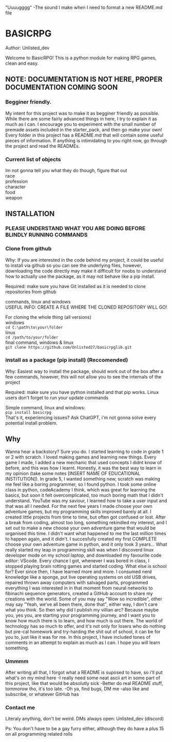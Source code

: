 "Uuuugggg" -The sound I make when I need to format a new README.md file

# BASICRPG
Author: Unlisted_dev

Welcome to BasicRPG!
This is a python module for making RPG games, clean and easy.

## NOTE: DOCUMENTATION IS NOT HERE, PROPER DOCUMENTATION COMING SOON

### Begginer friendly.
My intent for this project was to make it as begginer friendly as possible. While there are some fairly advanced things in here, I try to explain it as much as I can. I encourage you to experiment with the small number of premade assets included in the starter_pack, and then go make your own! Every folder in this project has a README.md that will contain some useful pieces of information. If anything is intimidating to you right now, go through the project and read the READMEs.

### Current list of objects
Im not gonna tell you what they do though, figure that out  
race  
profession  
character  
food  
weapon  

## INSTALLATION
### PLEASE UNDERSTAND WHAT YOU ARE DOING BEFORE BLINDLY RUNNING COMMANDS

### Clone from github
Why: If you are interested in the code behind my project, it could be useful to install via github so you can see the underlying files, however, downloading the code directly may make it difficult for noobs to understand how to actually use the package, as it may not behave like a pip install.  

Required: make sure you have Git installed as it is needed to clone repositories from github

commands, linux and windows  
USEFUL INFO: CREATE A FILE WHERE THE CLONED REPOSITORY WILL GO!

For cloning the whole thing (all versions)  
windows  
    `cd C:\path\to\your\folder`  
linux  
    `cd /path/to/your/folder`  
final command, windows & linux  
    `git clone https://github.com/Unlisted27/basicrpglib.git`

### install as a package (pip install) (Reccomended)
Why: Easiest way to install the package, should work out of the box after a few commands, however, this will not allow you to see the internals of the project

Required: make sure you have python installed and that pip works. Linux users don't forget to run your update commands

Simple command, linux and windows:  
    `pip install basicrpg`  
That's it, experiencing issues? Ask ChatGPT, i'm not gonna solve every potential install problem.


## Why
Wanna hear a backstory? Sure you do.
I started learning to code in grade 1 or 2 with scratch. I loved making games and learning new things. Every game I made, I added a new mechanic that used concepts I didnt know of before, and this was how I learnt. Honestly, it was the best way to learn in my opinion (take some notes [INSERT NAME OF EDUCATIONAL INSTITUTION]). In grade 5, I wanted something new, scratch was making me feel like a boring programmer, so I found python. I took some online class in python, codeAcademy I think, which was great for learning the basics, but soon it felt overcomplicated, too much boring math that I didn't understand. YouTube was my saviour, I learned how to take a user input and that was all I needed. For the next few years I made choose your own adventure games, but my programming skills improved barely at all. I created little projects from time to time, but often got confused or lost. After a break from coding, almost too long, something rekindled my interest, and I set out to make a new choose your own adventure game that would be organised this time. I didn't want what happened to me the last million times to happen again, and it didn't. I succesfully created my first COMPLETE choose your own adventure game in python, and it only took 3 years... What really started my leap in programming skill was when I discoverd linux developer mode on my school laptop, and downloaded my favourite code editor: VScode. Every chance I got, whenever I was bored in class, I stopped playing brain rotting games and started coding. What else is school for? Ever since then, I have learned more and more. I consumed nerd knowledge like a sponge, put live operating systems on old USB drives, repaired thrown away computers with salvaged parts, programmed everything I was interested in in that moment from neural networks to fibinachi sequence generators, created a GitHub account to share my creations with the world. Some of you may say "Wow so incredible", other may say "Yeah, we've all been there, done that", either way, I don't care what you think. So then why did I publish my villian arc? Because maybe you, yes you, are starting your programming journey, and I want you to know how much there is to learn, and how much is out there. The world of technology has so much to offer, and it's not only for losers who do nothing but pre-cal homework and try-harding the shit out of school, it can be for you to, just like it was for me. In this project, I have included tones of comments in an attempt to explain as much as I can. I hope you will learn something.

### Ummmm
After writing all that, I forgot what a README is suposed to have, so i'll put what's on my mind here
-I really need some neat ascii art in some part of this project, like that would be absolutly sick
-Better do real README stuff, tommorow tho, it's too late. 
-Oh ya, find bugs, DM me
-also like and subscribe, or whatever GitHub has

### Contact me
Literaly anything, don't be weird. DMs always open: Unlisted_dev (discord)


Ps: You don't have to be a gay furry either, although they do have a plus 15 on all programming related rolls